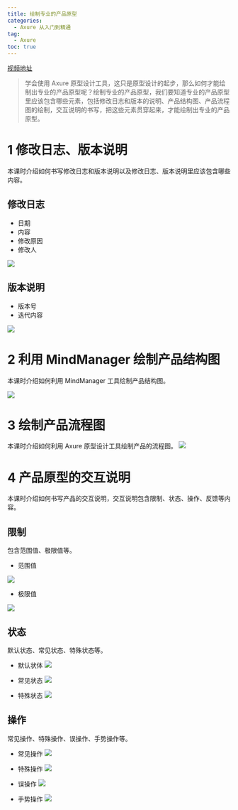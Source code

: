 ```yaml
---
title: 绘制专业的产品原型
categories:
  - Axure 从入门到精通
tag:
  - Axure
toc: true
---
```


[视频地址](http://www.jikexueyuan.com/course/2592_3.html?ss=1)
> 学会使用 Axure 原型设计工具，这只是原型设计的起步，那么如何才能绘制出专业的产品原型呢？绘制专业的产品原型，我们要知道专业的产品原型里应该包含哪些元素，包括修改日志和版本的说明、产品结构图、产品流程图的绘制，交互说明的书写，把这些元素贯穿起来，才能绘制出专业的产品原型。   

# 1 修改日志、版本说明
本课时介绍如何书写修改日志和版本说明以及修改日志、版本说明里应该包含哪些内容。

## 修改日志
+ 日期
+ 内容
+ 修改原因
+ 修改人

![](http://o7m5xjmtl.bkt.clouddn.com/D7109CBB-E9ED-420E-AAEE-4BBF494C292C.png)

## 版本说明
+ 版本号
+ 迭代内容

![](http://o7m5xjmtl.bkt.clouddn.com/43CEC030-0D95-4B8A-BF5E-A484E7F01E9B.png)

# 2 利用 MindManager 绘制产品结构图
本课时介绍如何利用 MindManager 工具绘制产品结构图。

![](http://o7m5xjmtl.bkt.clouddn.com/7CE29186-DD0C-4EB0-BF00-0176DA5085BF.png)


# 3 绘制产品流程图
本课时介绍如何利用 Axure 原型设计工具绘制产品的流程图。
![](http://o7m5xjmtl.bkt.clouddn.com/41E6F4C9-862C-461E-80A8-D9B10D5A5B2B.png)


# 4 产品原型的交互说明 
本课时介绍如何书写产品的交互说明，交互说明包含限制、状态、操作、反馈等内容。
## 限制
包含范围值、极限值等。

+ 范围值

![](http://o7m5xjmtl.bkt.clouddn.com/CC3A13FF-64D5-4FCC-ADA2-329B106CFD91.png)

+ 极限值

![](http://o7m5xjmtl.bkt.clouddn.com/54C44EC2-335C-4724-88CD-5897CD8200DF.png)

## 状态
默认状态、常见状态、特殊状态等。

+ 默认状体
![](http://o7m5xjmtl.bkt.clouddn.com/9521B9C8-A1CF-4168-A3FE-1AD6E074F8C5.png)

* 常见状态
![](http://o7m5xjmtl.bkt.clouddn.com/CAA4D832-D69E-4E39-9BFD-731B5246DF44.png)

* 特殊状态
![](http://o7m5xjmtl.bkt.clouddn.com/3D4EC147-5F91-4D63-89B0-BD400828FE7C.png)

## 操作
常见操作、特殊操作、误操作、手势操作等。

+ 常见操作
![](http://o7m5xjmtl.bkt.clouddn.com/3C266EBE-EA83-4A0F-93B4-4AA00C271650.png)
+ 特殊操作
![](http://o7m5xjmtl.bkt.clouddn.com/277A3DD2-F67F-4CC5-BA7D-E3C23AD929F6.png)

+ 误操作
![](http://o7m5xjmtl.bkt.clouddn.com/AB53EB50-85EC-43C5-9CC8-80E39739CC16.png)

+ 手势操作
![](http://o7m5xjmtl.bkt.clouddn.com/457E729E-9FA8-47F1-BEC3-855FB73A33A4.png)